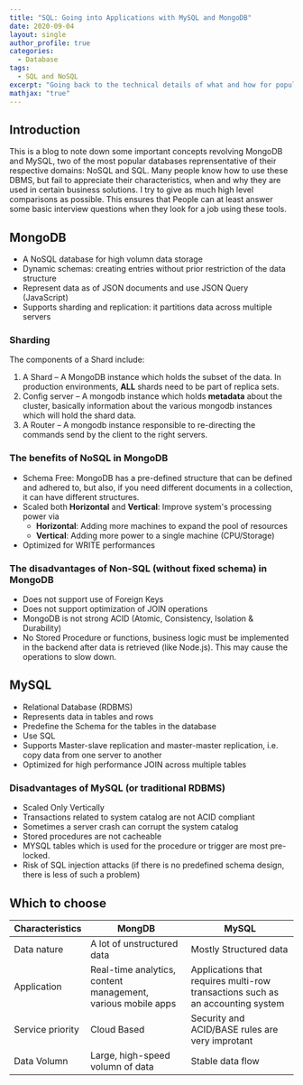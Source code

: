```yaml
---
title: "SQL: Going into Applications with MySQL and MongoDB"
date: 2020-09-04
layout: single
author_profile: true
categories:
  - Database
tags: 
  - SQL and NoSQL
excerpt: "Going back to the technical details of what and how for popular SQL and NoSQL dbms"
mathjax: "true"
---
```

## Introduction
This is a blog to note down some important concepts revolving MongoDB and MySQL, two of the most popular databases reprensentative of their respective domains: NoSQL and SQL. Many people know how to use these DBMS, but fail to appreciate their characteristics, when and why they are used in certain business solutions. I try to give as much high level comparisons as possible. This ensures that People can at least answer some basic interview questions when they look for a job using these tools.

## MongoDB
- A NoSQL database for high volumn data storage
- Dynamic schemas: creating entries without prior restriction of the data structure
- Represent data as of JSON documents and use JSON Query (JavaScript)
- Supports sharding and replication: it partitions data across multiple servers
### Sharding
The components of a Shard include:
1. A Shard – A MongoDB instance which holds the subset of the data. In production environments, **ALL** shards need to be part of replica sets.
2. Config server – A mongodb instance which holds **metadata** about the cluster, basically information about the various mongodb instances which will hold the shard data.
3. A Router – A mongodb instance responsible to re-directing the commands send by the client to the right servers.
### The benefits of NoSQL in MongoDB
- Schema Free: MongoDB has a pre-defined structure that can be defined and adhered to, but also, if you need different documents in a collection, it can have different structures.
- Scaled both **Horizontal** and **Vertical**: Improve system's processing power via
	- **Horizontal**: Adding more machines to expand the pool of resources
	- **Vertical**: Adding more power to a single machine (CPU/Storage)
- Optimized for WRITE performances

### The disadvantages of Non-SQL (without fixed schema) in MongoDB
- Does not support use of Foreign Keys
- Does not support optimization of JOIN operations 
- MongoDB is not strong ACID (Atomic, Consistency, Isolation & Durability)
- No Stored Procedure or functions, business logic must be implemented in the backend after data is retrieved (like Node.js). This may cause the operations to slow down.

## MySQL
- Relational Database (RDBMS)
- Represents data in tables and rows
- Predefine the Schema for the tables in the database
- Use SQL
- Supports Master-slave replication and master-master replication, i.e. copy data from one server to another 
- Optimized for high performance JOIN across multiple tables

### Disadvantages of MySQL (or traditional RDBMS)
- Scaled Only Vertically
- Transactions related to system catalog are not ACID compliant
- Sometimes a server crash can corrupt the system catalog
- Stored procedures are not cacheable
- MYSQL tables which is used for the procedure or trigger are most pre-locked.
- Risk of SQL injection attacks (if there is no predefined schema design, there is less of such a problem)

## Which to choose

| Characteristics  | MongDB                                                       | MySQL                                                                         |
| ---              | ---                                                          | ---                                                                           |
| Data nature      | A lot of unstructured data                                   | Mostly Structured data                                                        |
| Application      | Real-time analytics, content management, various mobile apps |Applications that requires multi-row transactions such as an accounting system |
| Service priority | Cloud Based                                                  | Security and ACID/BASE rules are very improtant                               |
| Data Volumn      | Large, high-speed volumn of data                             | Stable data flow                                                              |
